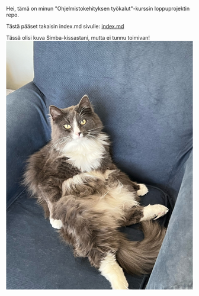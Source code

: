 Hei, tämä on minun "Ohjelmistokehityksen työkalut"-kurssin loppuprojektin repo.

Tästä pääset takaisin index.md sivulle: [index.md](./index.md)


Tässä olisi  kuva Simba-kissastani, mutta ei tunnu toimivan! ![Kissa!](simba.jpeg)
